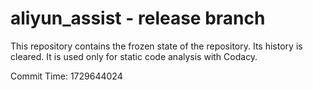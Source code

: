 # aliyun_assist - release branch

This repository contains the frozen state of the repository.
Its history is cleared. It is used only for static code
analysis with Codacy.

Commit Time: 1729644024